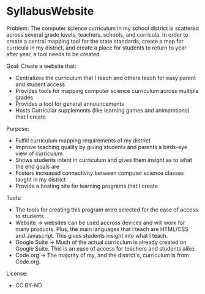 # SyllabusWebsite

Problem: 
The computer science curriculum in my school district is scattered across several grade levels, teachers, schools, and curricula. In order to create a central mapping
tool for the state standards, create a map for curricula in my district, and create a place for students to return to year after year, a tool needs to be created.

Goal: Create a website that:
  - Centralizes the curriculum that I teach and others teach for easy parent and student access
  - Provides tools for mapping computer science curriculum across multiple grades
  - Provides a tool for general announcements
  - Hosts Curricular supplements (like learning games and animamtions) that I create

Purpose:
  - Fulfill curriculum mapping requirements of my district
  - Improve teaching quality by giving students and parents a birds-eye view of curriculum 
  - Shows students intent in curriculum and gives them insight as to what the end goals are
  - Fosters increased connectivity between computer science classes taught in my district
  - Provide a hosting site for learning programs that I create

Tools:
  - The tools for creating this program were selected for the ease of access to students.
  - Website -> websites can be used accross devices and will work for many products. Plus, the main languages that I teach are HTML/CSS and Javascript. This gives students
               insight into what I teach.
  - Google Suite -> Much of the actual curriculum is already created on Google Suite. This is an ease of access for teachers and students alike. 
  - Code.org -> The majority of my, and the district's, curriculum is from Code.org. 

License: 
  - CC BY-ND 




